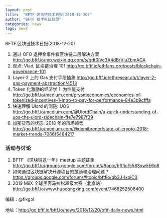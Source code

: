 ```yaml
---
layout: post
title:  "BFTF 区块链技术日报(2018-12-20)"
author: "BFTF 技术社区联盟"
categories: news
tags: news
---
```


BFTF 区块链技术日报(2018-12-20)

1. 通过 OFO 退押金事件看区块链二层解决方案 <http://go.bftf.io/mp.weixin.qq.com/s/gdt0iVe3A4dBrVluZbmAGA>
2. 观点: Vlad, 区块链治理 101 <http://go.bftf.io/ethfans.org/posts/blockchain-governance-101>
3. Layer-2 上的 Gas 支付手段抽象 <http://go.bftf.io/ethresear.ch/t/layer-2-gas-payment-abstraction/4513>
4. Token 化激励的经济学 1: 为性能支付 <http://go.bftf.io/medium.com/prysmeconomics/economics-of-tokenized-incentives-1-intro-to-pay-for-performance-84e3b9cfffa>
5. 快速理解 Ulord 的测链: UOS  <http://go.bftf.io/medium.com/@UlordChain/a-quick-understanding-of-uos-the-ulord-sidechain-ffe7e7987f39>
6. 加密货币的状态: 2018 年的市场趋势 <http://go.bftf.io/medium.com/@demibrener/state-of-crypto-2018-market-trends-7066f5484217>


### 活动与讨论

1. BFTF 《区块链这一年》meetup 主题征集 <http://go.bftf.io/groups.google.com/forum/#!topic/bftfio/558Sxw5E6n8>
2. 如何通过区块链解决开源项目的激励和治理问题？<https://groups.google.com/forum/#!topic/bftfio/qb3J-IxoiC0>
3. 2019 MiiX 全球黑客马拉松超级大赛（北京站） <http://go.bftf.io/www.huodongxing.com/event/7468252506400>

编辑：@fikgol

地址：http://go.bftf.io/bftf.io/news/2018/12/20/bftf-daily-news.html
